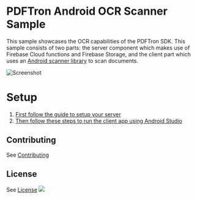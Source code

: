 # PDFTron Android OCR Scanner Sample
This sample showcases the OCR capabilities of the PDFTron SDK. This sample consists of two parts: the server component which makes use of Firebase Cloud functions and Firebase Storage, and the client part which uses an [Android scanner library](https://github.com/brandenfung2/AndroidScannerDemo) to scan documents.

![Screenshot](https://pdftron.s3.amazonaws.com/custom/websitefiles/android/pdftron-scanner-ocr-min.gif)

# Setup
1. [First follow the guide to setup your server](https://github.com/PDFTron/pdftron-android-ocr-scanner-sample/tree/master/server)
2. [Then follow these steps to run the client app using Android Studio](https://github.com/PDFTron/pdftron-android-ocr-scanner-sample/tree/master/client)

## Contributing
See [Contributing](./CONTRIBUTING.md)

## License
See [License](./LICENSE)
![](https://onepixel.pdftron.com/pdftron-android-samples)
